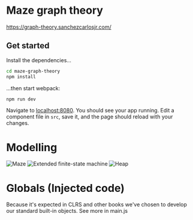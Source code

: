 # Maze graph theory
https://graph-theory.sanchezcarlosjr.com/

## Get started

Install the dependencies...

```bash
cd maze-graph-theory
npm install
```

...then start webpack:

```bash
npm run dev
```

Navigate to [localhost:8080](http://localhost:8080). You should see your app running. Edit a component file in `src`, save it, and the page should reload with your changes.

# Modelling
![Maze](
http://www.plantuml.com/plantuml/proxy?cache=no&src=https://raw.githubusercontent.com/sanchezcarlosjr/graph-theory-on-maze/main/docs/maze.puml
)
![Extended finite-state machine](
http://www.plantuml.com/plantuml/proxy?cache=no&src=https://raw.githubusercontent.com/sanchezcarlosjr/graph-theory-on-maze/main/docs/extended_finite_state_machine.puml
)
![Heap](
http://www.plantuml.com/plantuml/proxy?cache=no&src=https://raw.githubusercontent.com/sanchezcarlosjr/graph-theory-on-maze/main/docs/heap.puml
)

# Globals (Injected code)
Because it's expected in CLRS and other books we've chosen to develop our
standard built-in objects. See more in main.js 
